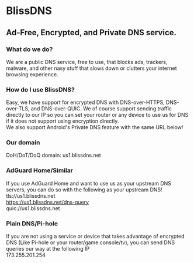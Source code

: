 # BlissDNS <br>
## Ad-Free, Encrypted, and Private DNS service. <br>
### What do we do? <br>
We are a public DNS service, free to use, that blocks ads, trackers, malware, and other nasy stuff that slows down or clutters your internet browsing experience. <br>
### How do I use BlissDNS? <br>
Easy, we have support for encrypted DNS with DNS-over-HTTPS, DNS-over-TLS, and DNS-over-QUIC. We of course support sending traffic directly to our IP so you can set your router or any device to use us for DNS if it does not support using encryption directly. <br>
We also support Android's Private DNS feature with the same URL below! <br>
### Our domain
DoH/DoT/DoQ domain: us1.blissdns.net <br>
### AdGuard Home/Similar
If you use AdGuard Home and want to use us as your upstream DNS servers, you can do so with the following as your upstream DNS! <br>
tls://us1.blissdns.net <br>
https://us1.blissdns.net/dns-query <br>
quic://us1.blissdns.net <br>
### Plain DNS/Pi-hole
If you are not using a service or device that takes advantage of encrypted DNS (Like Pi-hole or your router/game console/tv), you can send DNS queries our way at the following IP <br>
173.255.201.254 <br>
